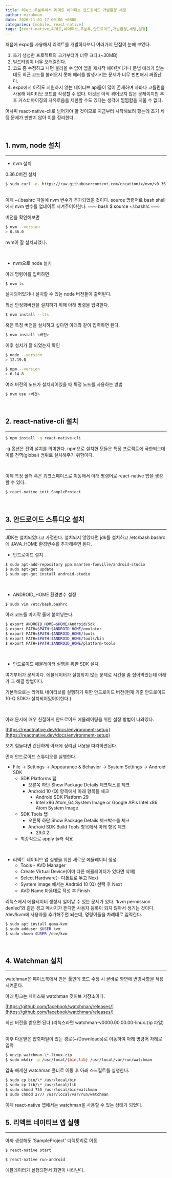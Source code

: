 ```yaml
---
title: 리눅스 우분투에서 리액트 네이티브 안드로이드 개발환경 세팅
author: mirukman
date: 2020-11-01 17:00:00 +0800
categories: [mobile, react-native]
tags: [react-native,리액트,네이티브,우분투,안드로이드,개발환경,세팅,설정]
---
```


처음에 expo를 사용해서 리액트를 개발하다보니 여러가지 단점이 눈에 보였다.

1. 초기 생성한 프로젝트의 크기부터가 너무 크다.(~30MB)
2. 빌드타임이 너무 오래걸린다.
3. 코드 좀 수정하고 나면 불러올 수 없어 앱을 재시작 해야한다거나 문법 에러가 없는데도 최근 코드를 불러오지 못해 에러를 발생시키는 문제가 너무 빈번해서 짜증난다.
4. expo에서 아직도 지원하지 않는 네이티브 api들이 많이 존재하며 자바나 코틀린을 사용해 네이티브 코드를 작성할 수 없다. 이것은 아직 겪어보지 않은 문제이지만 추후 커스터마이징의 자유로움을 제한할 수도 있다는 생각에 찜찜함을 지울 수 없다.

어차피 react-native-cli로 넘어가야 할 것이므로 지금부터 시작해보려 했는데 초기 세팅 문제가 만만치 않아 이를 정리한다.

<br>

## 1. nvm, node 설치 ##
---

+ nvm 설치

0.36.0버전 설치

~~~ bash
$ sudo curl -o- https://raw.githubusercontent.com/creationix/nvm/v0.36.0/install.sh | bash
~~~

<br>
이제 ~/.bashrc 파일에 nvm 변수가 추가되었을 것이다. source 명령어로 bash shell에서 nvm 변수를 업데이트 시켜주어야한다.
~~~ bash
$ source ~/.bashrc
~~~

버전을 확인해보면 

~~~ bash
$ nvm --version
> 0.36.0
~~~

nvm이 잘 설치되었다.

<br>

+ nvm으로 node 설치

아래 명령어를 입력하면

~~~ bash
$ nvm ls
~~~

설치되어있거나 설치할 수 있는 node 버전들이 출력된다.

최신 안정화버전을 설치하기 위해 아래 명령을 입력한다.

~~~ bash
$ nvm install --lts
~~~

혹은 특정 버전을 설치하고 싶다면 아래와 같이 입력하면 된다.

~~~ bash
$ nvm install <버전>
~~~

이후 설치가 잘 되었는지 확인

~~~ bash
$ node --version
> 12.19.0
~~~

~~~ bash
$ npm --version
> 6.14.8
~~~

여러 버전의 노드가 설치되어있을 때 특정 노드를 사용하는 방법

~~~ bash
$ nvm use <버전>
~~~

<br>

## 2. react-native-cli 설치 ##
---

~~~ bash
$ npm install -g react-native-cli
~~~

-g 옵션은 전역 설치를 의미한다. npm으로 설치한 모듈은 특정 프로젝트에 국한되는데 이를 전역(global) 범위로 설치해주기 위함이다.

<br>

이제 특정 폴더 혹은 워크스페이스로 이동해서 아래 명령어로 react-native 앱을 생성할 수 있다.

~~~ bash
$ react-native init SampleProject
~~~

<br>

## 3. 안드로이드 스튜디오 설치 ##
---

JDK는 설치되었다고 가정한다. 설치되지 않았다면 jdk를 설치하고 /etc/bash.bashrc에 JAVA_HOME 환경변수를 추가해주면 된다.

+ 안드로이드 설치

~~~ bash
$ sudo apt-add-repository ppa:maarten-fonville/android-studio
$ sudo apt-get update
$ sudo apt-get install android-studio
~~~

<br>

+ ANDROID_HOME 환경변수 설정

~~~ bash
$ sudo vim /etc/bash.bashrc
~~~

아래 코드를 마지막 줄에 붙여넣는다.

~~~ bash
$ export ANDROID_HOME=$HOME/Android/Sdk
$ export PATH=$PATH:$ANDROID_HOME/emulator
$ export PATH=$PATH:$ANDROID_HOME/tools
$ export PATH=$PATH:$ANDROID_HOME/tools/bin
$ export PATH=$PATH:$ANDROID_HOME/platform-tools
~~~

<br>

+ 안드로이드 에뮬레이터 실행을 위한 SDK 설치

여기부터가 문제이다. 에뮬레이터가 실행되지 않는 문제로 시간을 좀 잡아먹었는데 아래가 그 해결 방법이다.

기본적으로는 리액트 네이티브를 실행하기 위한 안드로이드 버전(현재 기준 안드로이드10-Q SDK가 설치되어있어야한다.)

<br>


아래 문서에 매우 친절하게 안드로이드 에뮬레이팅을 위한 설정 방법이 나와있다.

[https://reactnative.dev/docs/environment-setup](https://reactnative.dev/docs/environment-setup)


보기 힘들다면 간단하게 아래에 정리된 내용을 따라하면된다.

먼저 안드로이드 스튜디오를 실행한다.

+ File → Settings → Appearance & Behavior → System Settings → Android SDK
	+ SDK Platforms 탭
		+ 오른쪽 하단 Show Package Details 체크박스를 체크
		+ Android 10 (Q) 항목에서 아래 항목들 체크
			+ Android SDK Platform 29
			+ Intel x86 Atom_64 System Image or Google APIs Intel x86 Atom System Image
	+ SDK Tools 탭
		+ 오른쪽 하단 Show Package Details 체크박스를 체크
		+ Android SDK Build Tools 항목에서 아래 항목 체크
			+ 29.0.2
	+ 최종적으로 apply 눌러 적용

<br>

+ 리액트 네이티브 앱 실행을 위한 새로운 에뮬레이터 생성
	+ Tools - AVD Manager
	+ Create Virtual Device(이미 다른 에뮬레이터가 있다면 삭제)
	+ Select Hardware는 디폴트로 두고 Next
	+ System Image 에서는 Android 10 (Q) 선택 후 Next
	+ AVD Name 마음대로 작성 후 Finish

리눅스에서 에뮬레이터 생성시 일어날 수 있는 문제가 있다. 'kvm permission denied'와 같은 경고 메시지가 뜬다면 사용자 등록이 되지 않아서 생기는 것이다. /dev/kvm에 사용자를 추가해주면 되는데, 명령어들을 차례대로 입력한다.

~~~ bash
$ sudo apt install qemu-kvm
$ sudo adduser $USER kvm
$ sudo chown $USER /dev/kvm
~~~

<br>

## 4. Watchman 설치 ##
---

watchman은 페이스북에서 만든 툴인데 코드 수정 시 곧바로 화면에 변경사항을 적용시켜준다.

아래 링크는 페이스북 watchman 깃허브 저장소이다.

[https://github.com/facebook/watchman/releases/](https://github.com/facebook/watchman/releases/)

최신 버전을 받으면 된다.(리눅스라면 watchman-v0000.00.00.00-linux.zip 파일)

<br>
이후 다운받은 압축파일이 있는 경로(~/Downloads)로 이동하여 아래 명령어 차례로 입력

~~~ bash
$ unzip watchman-\*-linux.zip
$ sudo mkdir -p /usr/local/{bin,lib} /usr/local/var/run/watchman
~~~

압축 해제한 watchman 폴더로 이동 후 아래 스크립트를 실행한다.

~~~ bash
$ sudo cp bin/\* /usr/local/bin
$ sudo cp lib/\* /usr/local/lib
$ sudo chmod 755 /usr/local/bin/watchman
$ sudo chmod 2777 /usr/local/var/run/watchman
~~~

이제 react-native 앱에서는 watchman을 사용할 수 있는 상태가 되었다.

## 5. 리액트 네이티브 앱 실행 ##
---

아까 생성해둔 'SampleProject' 디렉토리로 이동

~~~ bash
$ react-native start
~~~

~~~ bash
$ react-native run-android
~~~

에뮬레이터가 실행되면서 화면이 나타난다.

